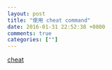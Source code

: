 ```yaml
---
layout: post
title: "使用 cheat command"
date: 2016-01-31 22:52:38 +0800
comments: true
categories: [""]
---
```



<!-- more -->

[cheat]

[cheat]:https://github.com/chrisallenlane/cheat
